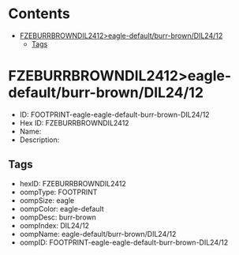 



Contents
========

* [FZEBURRBROWNDIL2412>eagle-default/burr-brown/DIL24/12](#fzeburrbrowndil2412eagle-defaultburr-browndil2412)
	* [Tags](#tags)

# FZEBURRBROWNDIL2412>eagle-default/burr-brown/DIL24/12

- ID: FOOTPRINT-eagle-eagle-default-burr-brown-DIL24/12
- Hex ID: FZEBURRBROWNDIL2412
- Name: 
- Description: 

## Tags

- hexID: FZEBURRBROWNDIL2412
- oompType: FOOTPRINT
- oompSize: eagle
- oompColor: eagle-default
- oompDesc: burr-brown
- oompIndex: DIL24/12
- oompName: eagle-default/burr-brown/DIL24/12
- oompID: FOOTPRINT-eagle-eagle-default-burr-brown-DIL24/12
